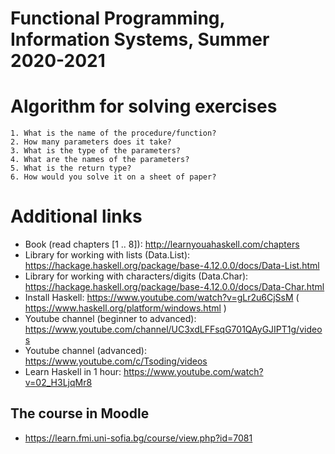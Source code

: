 # Functional Programming, Information Systems, Summer 2020-2021 

# Algorithm for solving exercises
    1. What is the name of the procedure/function?
    2. How many parameters does it take?
    3. What is the type of the parameters?
    4. What are the names of the parameters?
    5. What is the return type?
    6. How would you solve it on a sheet of paper?

# Additional links
 - Book (read chapters [1 .. 8]): http://learnyouahaskell.com/chapters
 - Library for working with lists (Data.List): https://hackage.haskell.org/package/base-4.12.0.0/docs/Data-List.html 
 - Library for working with characters/digits (Data.Char): https://hackage.haskell.org/package/base-4.12.0.0/docs/Data-Char.html 
 - Install Haskell: https://www.youtube.com/watch?v=gLr2u6CjSsM ( https://www.haskell.org/platform/windows.html )
 - Youtube channel (beginner to advanced): https://www.youtube.com/channel/UC3xdLFFsqG701QAyGJIPT1g/videos
 - Youtube channel (advanced): https://www.youtube.com/c/Tsoding/videos
 - Learn Haskell in 1 hour: https://www.youtube.com/watch?v=02_H3LjqMr8
## The course in Moodle
 - https://learn.fmi.uni-sofia.bg/course/view.php?id=7081